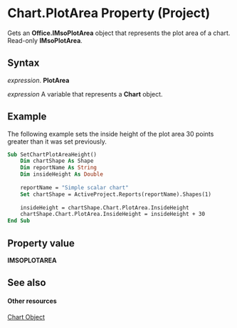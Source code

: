 
# Chart.PlotArea Property (Project)
Gets an  **Office.IMsoPlotArea** object that represents the plot area of a chart. Read-only **IMsoPlotArea**.

## Syntax

 _expression_. **PlotArea**

 _expression_ A variable that represents a **Chart** object.


## Example

The following example sets the inside height of the plot area 30 points greater than it was set previously.


```vb
Sub SetChartPlotAreaHeight()
    Dim chartShape As Shape
    Dim reportName As String
    Dim insideHeight As Double
    
    reportName = "Simple scalar chart"
    Set chartShape = ActiveProject.Reports(reportName).Shapes(1)
    
    insideHeight = chartShape.Chart.PlotArea.InsideHeight
    chartShape.Chart.PlotArea.InsideHeight = insideHeight + 30
End Sub
```


## Property value

 **IMSOPLOTAREA**


## See also


#### Other resources


[Chart Object](810d4ec1-69d2-c432-b9da-57042b783b85.md)